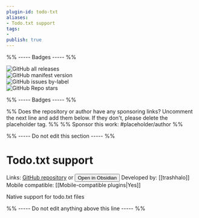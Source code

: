 ```yaml
---
plugin-id: todo-txt
aliases:
- Todo.txt support
tags: 
- 
publish: true
---
```


%% ----- Badges ----- %%

![GitHub all releases](https://img.shields.io/github/downloads/trashhalo/obsidian-todo-txt/total?color=573E7A&logo=github&style=for-the-badge)   
![GitHub manifest version](https://img.shields.io/github/manifest-json/v/trashhalo/obsidian-todo-txt?color=573E7A&logo=github&style=for-the-badge)   
![GitHub issues by-label](https://img.shields.io/github/issues/trashhalo/obsidian-todo-txt/help%20wanted?color=573E7A&logo=github&style=for-the-badge)   
![GitHub Repo stars](https://img.shields.io/github/stars/trashhalo/obsidian-todo-txt?color=573E7A&logo=github&style=for-the-badge)

%% ----- Badges ----- %%

%% Does the repository or author have any sponsoring links? Uncomment the next line and add them below. If they don't, please delete the placeholder tag. %%
%% Sponsor this work: #placeholder/author %%

%% ----- Do not edit this section ----- %%

# Todo.txt support

Links: [GitHub repository](https://github.com/trashhalo/obsidian-todo-txt) or [<button id=HH>Open in Obsidian</button>](obsidian://goto-plugin?id=todo-txt)
Developed by: [[trashhalo]]
Mobile compatible: [[Mobile-compatible plugins|Yes]]

Native support for todo.txt files

%% ----- Do not edit anything above this line ----- %% 
